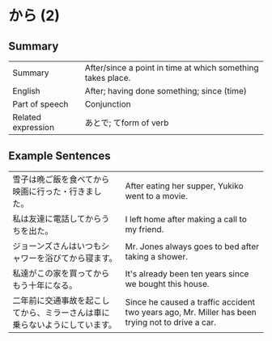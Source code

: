 # から (2)

## Summary

<table><tr>   <td>Summary</td>   <td>After/since a point in time at which something takes place.</td></tr><tr>   <td>English</td>   <td>After; having done something; since (time)</td></tr><tr>   <td>Part of speech</td>   <td>Conjunction</td></tr><tr>   <td>Related expression</td>   <td>あとで; てform of verb</td></tr></table>

## Example Sentences

<table><tr>   <td>雪子は晩ご飯を食べてから映画に行った・行きました。</td>   <td>After eating her supper, Yukiko went to a movie.</td></tr><tr>   <td>私は友達に電話してからうちを出た。</td>   <td>I left home after making a call to my friend.</td></tr><tr>   <td>ジョーンズさんはいつもシャワーを浴びてから寝ます。</td>   <td>Mr. Jones always goes to bed after taking a shower.</td></tr><tr>   <td>私達がこの家を買ってからもう十年になる。</td>   <td>It's already been ten years since we bought this house.</td></tr><tr>   <td>二年前に交通事故を起こしてから、ミラーさんは車に乗らないようにしています。</td>   <td>Since he caused a traffic accident two years ago, Mr. Miller has been trying not to drive a car.</td></tr></table>

